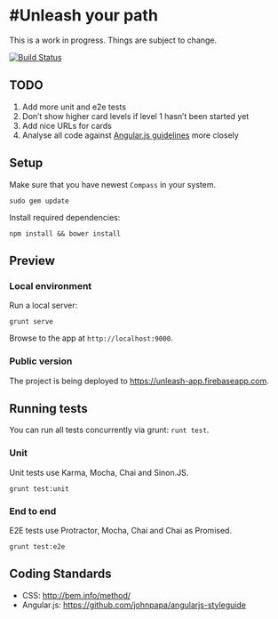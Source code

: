 # #Unleash your path

This is a work in progress. Things are subject to change.

[![Build Status](https://travis-ci.org/x-team/unleash.svg?branch=master)](https://travis-ci.org/x-team/unleash)

## TODO

1. Add more unit and e2e tests
2. Don’t show higher card levels if level 1 hasn’t been started yet
3. Add nice URLs for cards
4. Analyse all code against [Angular.js guidelines](#coding-standards) more closely

## Setup

Make sure that you have newest `Compass` in your system.

```
sudo gem update
```

Install required dependencies:

```
npm install && bower install
```

## Preview 

### Local environment

Run a local server:

```
grunt serve
```

Browse to the app at `http://localhost:9000`.

### Public version

The project is being deployed to https://unleash-app.firebaseapp.com.

## Running tests

You can run all tests concurrently via grunt: `runt test`.

### Unit

Unit tests use Karma, Mocha, Chai and Sinon.JS.

```
grunt test:unit
```

### End to end

E2E tests use Protractor, Mocha, Chai and Chai as Promised.

```
grunt test:e2e
```

## Coding Standards

* CSS: http://bem.info/method/
* Angular.js: https://github.com/johnpapa/angularjs-styleguide
